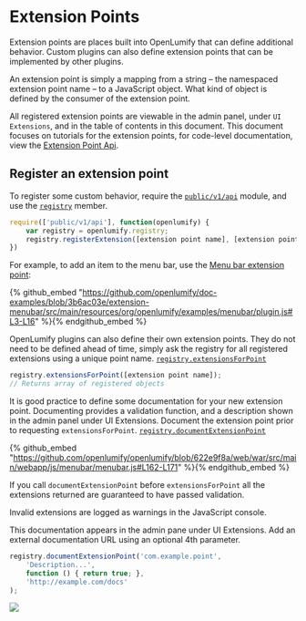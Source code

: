 # Extension Points

Extension points are places built into OpenLumify that can define additional behavior. Custom plugins can also define extension points that can be implemented by other plugins.

An extension point is simply a mapping from a string – the namespaced extension point name – to a JavaScript object. What kind of object is defined by the consumer of the extension point.

All registered extension points are viewable in the admin panel, under `UI Extensions`, and in the table of contents in this document. This document focuses on tutorials for the extension points, for code-level documentation, view the [Extension Point Api](../../javascript/extensionPoints.html).

## Register an extension point

To register some custom behavior, require the [`public/v1/api`](../../javascript/module-public_v1_api.html) module, and use the [`registry`](../../javascript/module-registry.html) member.

```js
require(['public/v1/api'], function(openlumify) {
    var registry = openlumify.registry;
    registry.registerExtension([extension point name], [extension point object])
})
```

For example, to add an item to the menu bar, use the [Menu bar extension point](./menubar/index.md):

{% github_embed "https://github.com/openlumify/doc-examples/blob/3b6ac03e/extension-menubar/src/main/resources/org/openlumify/examples/menubar/plugin.js#L3-L16" %}{% endgithub_embed %}

OpenLumify plugins can also define their own extension points. They do not need to be defined ahead of time, simply ask the registry for all registered extensions using a unique point name. [`registry.extensionsForPoint`](../../javascript/module-registry.html#.extensionsForPoint)

```js
registry.extensionsForPoint([extension point name]);
// Returns array of registered objects
```

It is good practice to define some documentation for your new extension point. Documenting provides a validation function, and a description shown in the admin panel under UI Extensions. Document the extension point prior to requesting `extensionsForPoint`. [`registry.documentExtensionPoint`](../../javascript/module-registry.html#.documentExtensionPoint)

{% github_embed "https://github.com/openlumify/openlumify/blob/622e9f8a/web/war/src/main/webapp/js/menubar/menubar.js#L162-L171" %}{% endgithub_embed %}

<div class="alert alert-info">
<p>If you call <code>documentExtensionPoint</code> before <code>extensionsForPoint</code> all the extensions returned are guaranteed to have passed validation.

<p>Invalid extensions are logged as warnings in the JavaScript console.
</div>

This documentation appears in the admin pane under UI Extensions. Add an external documentation URL using an optional 4th parameter.

```js
registry.documentExtensionPoint('com.example.point',
    'Description...',
    function () { return true; },
    'http://example.com/docs'
);
```

![](./extensions.png)


